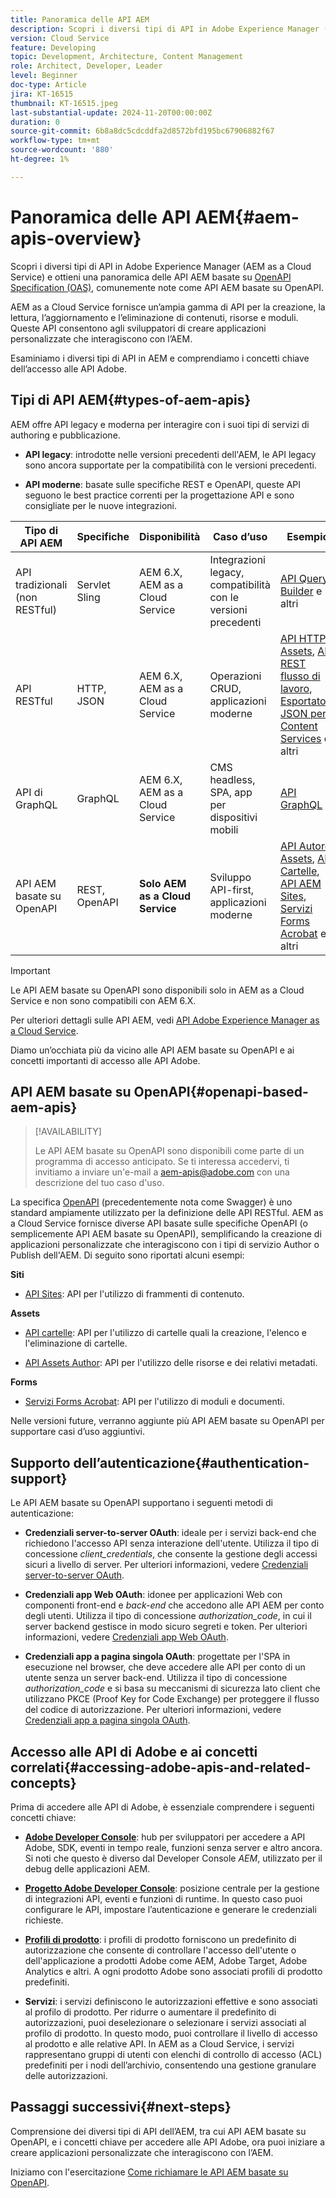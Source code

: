 ```yaml
---
title: Panoramica delle API AEM
description: Scopri i diversi tipi di API in Adobe Experience Manager (AEM) e ottieni una panoramica delle API basate sulle specifiche OpenAPI, comunemente note come API AEM basate su OpenAPI.
version: Cloud Service
feature: Developing
topic: Development, Architecture, Content Management
role: Architect, Developer, Leader
level: Beginner
doc-type: Article
jira: KT-16515
thumbnail: KT-16515.jpeg
last-substantial-update: 2024-11-20T00:00:00Z
duration: 0
source-git-commit: 6b8a8dc5cdcddfa2d8572bfd195bc67906882f67
workflow-type: tm+mt
source-wordcount: '880'
ht-degree: 1%

---
```



# Panoramica delle API AEM{#aem-apis-overview}

Scopri i diversi tipi di API in Adobe Experience Manager (AEM as a Cloud Service) e ottieni una panoramica delle API AEM basate su [OpenAPI Specification (OAS)](https://swagger.io/specification/), comunemente note come API AEM basate su OpenAPI.

AEM as a Cloud Service fornisce un’ampia gamma di API per la creazione, la lettura, l’aggiornamento e l’eliminazione di contenuti, risorse e moduli. Queste API consentono agli sviluppatori di creare applicazioni personalizzate che interagiscono con l’AEM.

Esaminiamo i diversi tipi di API in AEM e comprendiamo i concetti chiave dell’accesso alle API Adobe.

## Tipi di API AEM{#types-of-aem-apis}

AEM offre API legacy e moderna per interagire con i suoi tipi di servizi di authoring e pubblicazione.

- **API legacy**: introdotte nelle versioni precedenti dell&#39;AEM, le API legacy sono ancora supportate per la compatibilità con le versioni precedenti.

- **API moderne**: basate sulle specifiche REST e OpenAPI, queste API seguono le best practice correnti per la progettazione API e sono consigliate per le nuove integrazioni.


| Tipo di API AEM | Specifiche | Disponibilità | Caso d’uso | Esempio |
| --- | --- | --- | --- | --- |
| API tradizionali (non RESTful) | Servlet Sling | AEM 6.X, AEM as a Cloud Service | Integrazioni legacy, compatibilità con le versioni precedenti | [API Query Builder](https://experienceleague.adobe.com/en/docs/experience-manager-cloud-service/content/implementing/developing/full-stack/search/query-builder-api) e altri |
| API RESTful | HTTP, JSON | AEM 6.X, AEM as a Cloud Service | Operazioni CRUD, applicazioni moderne | [API HTTP Assets](https://experienceleague.adobe.com/en/docs/experience-manager-cloud-service/content/assets/admin/mac-api-assets), [API REST flusso di lavoro](https://experienceleague.adobe.com/en/docs/experience-manager-65/content/implementing/developing/extending-aem/extending-workflows/workflows-program-interaction#using-the-workflow-rest-api), [Esportatore JSON per Content Services](https://experienceleague.adobe.com/en/docs/experience-manager-cloud-service/content/implementing/developing/full-stack/components-templates/json-exporter) e altri |
| API di GraphQL | GraphQL | AEM 6.X, AEM as a Cloud Service | CMS headless, SPA, app per dispositivi mobili | [API GraphQL](https://experienceleague.adobe.com/en/docs/experience-manager-cloud-service/content/headless/graphql-api/content-fragments) |
| API AEM basate su OpenAPI | REST, OpenAPI | **Solo AEM as a Cloud Service** | Sviluppo API-first, applicazioni moderne | [API Autore Assets](https://developer.adobe.com/experience-cloud/experience-manager-apis/api/experimental/assets/author/), [API Cartelle](https://developer.adobe.com/experience-cloud/experience-manager-apis/api/experimental/folders/), [API AEM Sites](https://developer.adobe.com/experience-cloud/experience-manager-apis/api/experimental/sites/delivery/), [Servizi Forms Acrobat](https://developer.adobe.com/experience-cloud/experience-manager-apis/api/experimental/document/) e altri |

>[!IMPORTANT]
>
>Le API AEM basate su OpenAPI sono disponibili solo in AEM as a Cloud Service e non sono compatibili con AEM 6.X.

Per ulteriori dettagli sulle API AEM, vedi [API Adobe Experience Manager as a Cloud Service](https://developer.adobe.com/experience-cloud/experience-manager-apis/).

Diamo un’occhiata più da vicino alle API AEM basate su OpenAPI e ai concetti importanti di accesso alle API Adobe.

## API AEM basate su OpenAPI{#openapi-based-aem-apis}

>[!AVAILABILITY]
>
>Le API AEM basate su OpenAPI sono disponibili come parte di un programma di accesso anticipato. Se ti interessa accedervi, ti invitiamo a inviare un&#39;e-mail a [aem-apis@adobe.com](mailto:aem-apis@adobe.com) con una descrizione del tuo caso d&#39;uso.

La specifica [OpenAPI](https://swagger.io/specification/) (precedentemente nota come Swagger) è uno standard ampiamente utilizzato per la definizione delle API RESTful. AEM as a Cloud Service fornisce diverse API basate sulle specifiche OpenAPI (o semplicemente API AEM basate su OpenAPI), semplificando la creazione di applicazioni personalizzate che interagiscono con i tipi di servizio Author o Publish dell&#39;AEM. Di seguito sono riportati alcuni esempi:

**Siti**

- [API Sites](https://developer.adobe.com/experience-cloud/experience-manager-apis/api/experimental/sites/delivery/): API per l&#39;utilizzo di frammenti di contenuto.

**Assets**

- [API cartelle](https://developer.adobe.com/experience-cloud/experience-manager-apis/api/experimental/folders/): API per l&#39;utilizzo di cartelle quali la creazione, l&#39;elenco e l&#39;eliminazione di cartelle.

- [API Assets Author](https://developer.adobe.com/experience-cloud/experience-manager-apis/api/experimental/assets/author/): API per l&#39;utilizzo delle risorse e dei relativi metadati.

**Forms**

- [Servizi Forms Acrobat](https://developer.adobe.com/experience-cloud/experience-manager-apis/api/experimental/document/): API per l&#39;utilizzo di moduli e documenti.

Nelle versioni future, verranno aggiunte più API AEM basate su OpenAPI per supportare casi d’uso aggiuntivi.

## Supporto dell’autenticazione{#authentication-support}

Le API AEM basate su OpenAPI supportano i seguenti metodi di autenticazione:

- **Credenziali server-to-server OAuth**: ideale per i servizi back-end che richiedono l&#39;accesso API senza interazione dell&#39;utente. Utilizza il tipo di concessione _client_credentials_, che consente la gestione degli accessi sicuri a livello di server. Per ulteriori informazioni, vedere [Credenziali server-to-server OAuth](https://developer.adobe.com/developer-console/docs/guides/authentication/ServerToServerAuthentication/#oauth-server-to-server-credential).

- **Credenziali app Web OAuth**: idonee per applicazioni Web con componenti front-end e _back-end_ che accedono alle API AEM per conto degli utenti. Utilizza il tipo di concessione _authorization_code_, in cui il server backend gestisce in modo sicuro segreti e token. Per ulteriori informazioni, vedere [Credenziali app Web OAuth](https://developer.adobe.com/developer-console/docs/guides/authentication/UserAuthentication/implementation/#oauth-web-app-credential).

- **Credenziali app a pagina singola OAuth**: progettate per l&#39;SPA in esecuzione nel browser, che deve accedere alle API per conto di un utente senza un server back-end. Utilizza il tipo di concessione _authorization_code_ e si basa su meccanismi di sicurezza lato client che utilizzano PKCE (Proof Key for Code Exchange) per proteggere il flusso del codice di autorizzazione. Per ulteriori informazioni, vedere [Credenziali app a pagina singola OAuth](https://developer.adobe.com/developer-console/docs/guides/authentication/UserAuthentication/implementation/#oauth-single-page-app-credential).

## Accesso alle API di Adobe e ai concetti correlati{#accessing-adobe-apis-and-related-concepts}

Prima di accedere alle API di Adobe, è essenziale comprendere i seguenti concetti chiave:

- **[Adobe Developer Console](https://developer.adobe.com/)**: hub per sviluppatori per accedere a API Adobe, SDK, eventi in tempo reale, funzioni senza server e altro ancora. Si noti che questo è diverso dal Developer Console _AEM_, utilizzato per il debug delle applicazioni AEM.

- **[Progetto Adobe Developer Console](https://developer.adobe.com/developer-console/docs/guides/projects/)**: posizione centrale per la gestione di integrazioni API, eventi e funzioni di runtime. In questo caso puoi configurare le API, impostare l’autenticazione e generare le credenziali richieste.

- **[Profili di prodotto](https://helpx.adobe.com/it/enterprise/using/manage-product-profiles.html)**: i profili di prodotto forniscono un predefinito di autorizzazione che consente di controllare l&#39;accesso dell&#39;utente o dell&#39;applicazione a prodotti Adobe come AEM, Adobe Target, Adobe Analytics e altri. A ogni prodotto Adobe sono associati profili di prodotto predefiniti.

- **Servizi**: i servizi definiscono le autorizzazioni effettive e sono associati al profilo di prodotto. Per ridurre o aumentare il predefinito di autorizzazioni, puoi deselezionare o selezionare i servizi associati al profilo di prodotto. In questo modo, puoi controllare il livello di accesso al prodotto e alle relative API. In AEM as a Cloud Service, i servizi rappresentano gruppi di utenti con elenchi di controllo di accesso (ACL) predefiniti per i nodi dell’archivio, consentendo una gestione granulare delle autorizzazioni.

## Passaggi successivi{#next-steps}

Comprensione dei diversi tipi di API dell’AEM, tra cui
API AEM basate su OpenAPI, e i concetti chiave per accedere alle API Adobe, ora puoi iniziare a creare applicazioni personalizzate che interagiscono con l’AEM.

Iniziamo con l&#39;esercitazione [Come richiamare le API AEM basate su OpenAPI](invoke-openapi-based-aem-apis.md).
